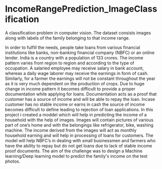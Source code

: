 # IncomeRangePrediction_ImageClassification
A classification problem in computer vision. The dataset consists images along with labels of the family belonging to that income range.

In order to fulfill the needs, people take loans from various financial institutions like banks, non-banking financial company (NBFC) or an online lender. India is a country with a population of 133 crores. The income pattern varies from region to region and according to the type of occupation. A salaried employee may receive salary in bank account, whereas a daily wage laborer may receive the earnings in form of cash. Similarly, for a farmer the earnings will not be constant throughout the year as it is very much dependent on the production of crops. Due to huge change in income pattern it becomes difficult to provide a proper documentation while applying for loans. Documentation acts as a proof that customer has a source of income and will be able to repay the loan. Incase customer has no stable income or earns in cash the source of income becomes difficult to define leading to rejection of loan applications. In this project i created a moddel which will help in predicting the income of a household with the help of images. Images will contain pictures of various part of one’s home and with the belongings like refrigerator, bike, washing machine. The income derived from the images will act as monthly household earning and will help in processing of loans for customers. The model will help NBFC’s in dealing with small businessmen and farmers who have the ability to repay but do not get loans due to lack of stable income proof documents. The aim of the challenge was to design a Machine learning/Deep learning model to predict the family's income on the test photos.
